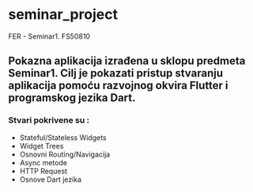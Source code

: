 # seminar_project

FER - Seminar1. FS50810

Pokazna aplikacija izrađena u sklopu predmeta Seminar1. Cilj je pokazati pristup stvaranju
aplikacija pomoću razvojnog okvira Flutter i programskog jezika Dart.
---
### Stvari pokrivene su : 
- Stateful/Stateless Widgets
- Widget Trees
- Osnovni Routing/Navigacija
- Async metode
- HTTP Request
- Osnove Dart jezika

